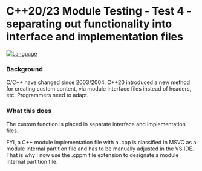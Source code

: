 # C++20/23 Module Testing - Test 4 - separating out functionality into interface and implementation files
[![Language](https://img.shields.io/badge/Language-C%2B%2B%2C%20C%2B%2B20%20%26%20C%2B%2B23-blue)](https://github.com/GeorgePimpleton/modules_testing/)
### Background
C/C++ have changed since 2003/2004.  C++20 introduced a new method for creating custom content, via module interface files instead of headers, etc.  Programmers need to adapt.

### What this does
The custom function is placed in separate interface and implementation files.

FYI, a C++ module implementation file with a .cpp is classified in MSVC as a module internal partition file and has to be manually adjusted in the VS IDE.  That is why I now use the .cppm file extension to designate a module internal partition file.
